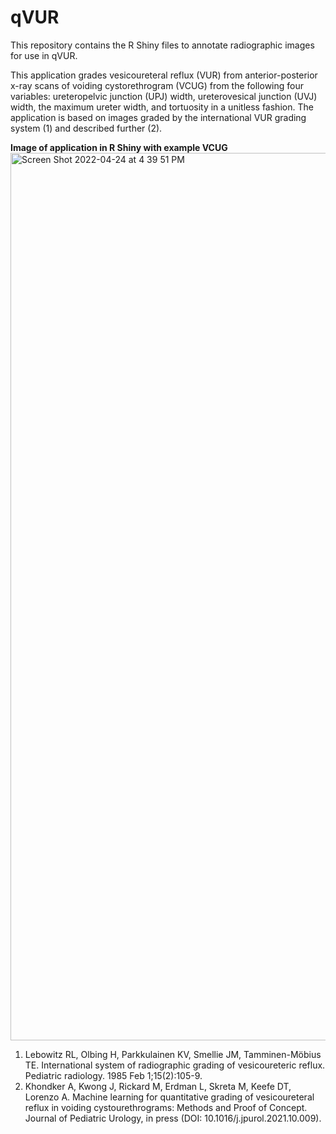 # qVUR

This repository contains the R Shiny files to annotate radiographic images for use in qVUR.

This application grades vesicoureteral reflux (VUR) from anterior-posterior x-ray scans of voiding cystorethrogram (VCUG) from the following four variables: ureteropelvic junction (UPJ) width, ureterovesical junction (UVJ) width, the maximum ureter width, and tortuosity in a unitless fashion. The application is based on images graded by the international VUR grading system (1) and described further (2).

**Image of application in R Shiny with example VCUG**
<img width="1420" alt="Screen Shot 2022-04-24 at 4 39 51 PM" src="https://user-images.githubusercontent.com/104226418/164995689-07a8451c-cf5a-4d0d-8e9c-2ee9d1de836b.png">

1. Lebowitz RL, Olbing H, Parkkulainen KV, Smellie JM, Tamminen-Möbius TE. International system of radiographic grading of vesicoureteric reflux. Pediatric radiology. 1985 Feb 1;15(2):105-9.
2. Khondker A, Kwong J, Rickard M, Erdman L, Skreta M, Keefe DT, Lorenzo A. Machine learning for quantitative grading of vesicoureteral reflux in voiding cystourethrograms: Methods and Proof of Concept. Journal of Pediatric Urology, in press (DOI: 10.1016/j.jpurol.2021.10.009).
